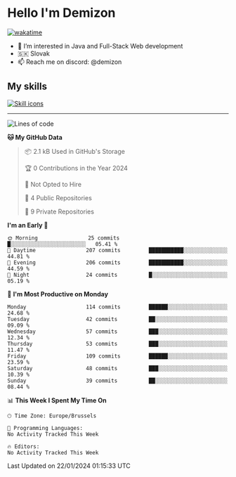 # Hello I'm Demizon
[![wakatime](https://wakatime.com/badge/user/6ad1949f-d6d7-44f9-9eee-c35e54cc499b.svg)](https://wakatime.com/@6ad1949f-d6d7-44f9-9eee-c35e54cc499b)
- 👀 I’m interested in Java and Full-Stack Web development
- 🇸🇰 Slovak
- 📫 Reach me on discord: @demizon

## My skills
[![Skill icons](https://skillicons.dev/icons?i=java,js,ts,html,css,react,nextjs,tailwind,supabase,py,git,docker,linux,mysql,postgres,mongo&theme=dark)](https://github.com/Demizon3433)

---

<!--START_SECTION:waka-->
![Lines of code](https://img.shields.io/badge/From%20Hello%20World%20I%27ve%20Written-126.5%20thousand%20lines%20of%20code-blue)

**🐱 My GitHub Data** 

> 📦 2.1 kB Used in GitHub's Storage 
 > 
> 🏆 0 Contributions in the Year 2024
 > 
> 🚫 Not Opted to Hire
 > 
> 📜 4 Public Repositories 
 > 
> 🔑 9 Private Repositories 
 > 
**I'm an Early 🐤** 

```text
🌞 Morning                25 commits          █░░░░░░░░░░░░░░░░░░░░░░░░   05.41 % 
🌆 Daytime                207 commits         ███████████░░░░░░░░░░░░░░   44.81 % 
🌃 Evening                206 commits         ███████████░░░░░░░░░░░░░░   44.59 % 
🌙 Night                  24 commits          █░░░░░░░░░░░░░░░░░░░░░░░░   05.19 % 
```
📅 **I'm Most Productive on Monday** 

```text
Monday                   114 commits         ██████░░░░░░░░░░░░░░░░░░░   24.68 % 
Tuesday                  42 commits          ██░░░░░░░░░░░░░░░░░░░░░░░   09.09 % 
Wednesday                57 commits          ███░░░░░░░░░░░░░░░░░░░░░░   12.34 % 
Thursday                 53 commits          ███░░░░░░░░░░░░░░░░░░░░░░   11.47 % 
Friday                   109 commits         ██████░░░░░░░░░░░░░░░░░░░   23.59 % 
Saturday                 48 commits          ███░░░░░░░░░░░░░░░░░░░░░░   10.39 % 
Sunday                   39 commits          ██░░░░░░░░░░░░░░░░░░░░░░░   08.44 % 
```


📊 **This Week I Spent My Time On** 

```text
🕑︎ Time Zone: Europe/Brussels

💬 Programming Languages: 
No Activity Tracked This Week

🔥 Editors: 
No Activity Tracked This Week
```


 Last Updated on 22/01/2024 01:15:33 UTC
<!--END_SECTION:waka-->

